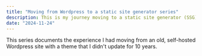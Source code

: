 ```yaml
---
title: "Moving from Wordpress to a static site generator series"
description: This is my journey moving to a static site generator (SSG).
date: "2024-11-24"
---
```


This series documents the experience I had moving from an old, self-hosted Wordpress site with a theme that I didn't update for 10 years.

